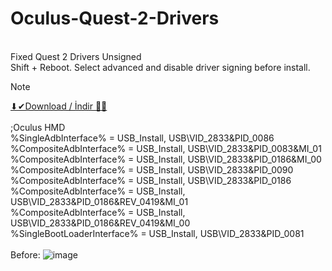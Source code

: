 # Oculus-Quest-2-Drivers
<br>Fixed Quest 2 Drivers Unsigned
<br>Shift + Reboot. Select advanced and disable driver signing before install.
<br>
> [!NOTE]
<a href="https://github.com/ny4rlk0/Oculus-Quest-2-ADB-Drivers/releases/download/quest_2_adb_driver/Quest.2.ADB.Drivers.-.ny4rlk0.zip">⬇✔Download / İndir 💾✅</a>
<br>
<br>;Oculus HMD
<br>%SingleAdbInterface%        = USB_Install, USB\VID_2833&PID_0086
<br>%CompositeAdbInterface%     = USB_Install, USB\VID_2833&PID_0083&MI_01
<br>%CompositeAdbInterface%     = USB_Install, USB\VID_2833&PID_0186&MI_00
<br>%CompositeAdbInterface%     = USB_Install, USB\VID_2833&PID_0090
<br>%CompositeAdbInterface%     = USB_Install, USB\VID_2833&PID_0186
<br>%CompositeAdbInterface%     = USB_Install, USB\VID_2833&PID_0186&REV_0419&MI_01
<br>%CompositeAdbInterface%     = USB_Install, USB\VID_2833&PID_0186&REV_0419&MI_00
<br>%SingleBootLoaderInterface% = USB_Install, USB\VID_2833&PID_0081
<br>
<br>Before:
![image](https://github.com/user-attachments/assets/c8809a2f-4939-41af-b7f9-5d9ed98c1a92)
